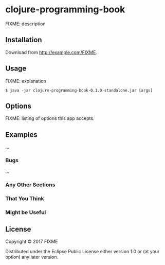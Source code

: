 # clojure-programming-book

FIXME: description

## Installation

Download from http://example.com/FIXME.

## Usage

FIXME: explanation

    $ java -jar clojure-programming-book-0.1.0-standalone.jar [args]

## Options

FIXME: listing of options this app accepts.

## Examples

...

### Bugs

...

### Any Other Sections
### That You Think
### Might be Useful

## License

Copyright © 2017 FIXME

Distributed under the Eclipse Public License either version 1.0 or (at
your option) any later version.
